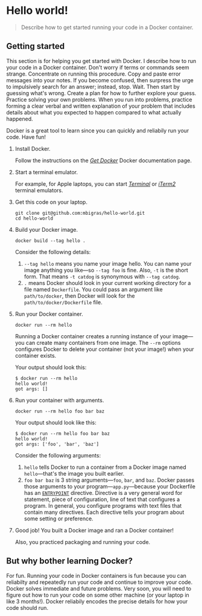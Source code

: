 # Hello world!

> Describe how to get started running your code in a Docker container.

## Getting started

This section is for helping you get started with Docker. I describe how to run your code in a Docker container. Don't worry if terms or commands seem strange. Concentrate on running this procedure. Copy and paste error messages into your notes. If you become confused, then surpress the urge to impulsively search for an answer; instead, stop. Wait. Then start by guessing what's wrong. Create a plan for how to further explore your guess. Practice solving your own problems. When you run into problems, practice forming a clear verbal and written explanation of your problem that includes details about what you expected to happen compared to what actually happened.

Docker is a great tool to learn since you can quickly and reliabily run your code. Have fun!

1. Install Docker.

   Follow the instructions on the [_Get Docker_](https://docs.docker.com/get-docker/) Docker documentation page.

1. Start a terminal emulator.

   For example, for Apple laptops, you can start [_Terminal_](https://en.wikipedia.org/wiki/Terminal_(macOS)) or [_iTerm2_](https://iterm2.com/) terminal emulators.

1. Get this code on your laptop.

   ```
   git clone git@github.com:mbigras/hello-world.git
   cd hello-world
   ```

1. Build your Docker image.

   ```
   docker build --tag hello .
   ```

   Consider the following details:

   1. `--tag hello` means you name your image hello. You can name your image anything you like—so `--tag foo` is fine. Also, `-t` is the short form. That means `-t catdog` is synonymous with `--tag catdog`.
   1. `.` means Docker should look in your current working directory for a file named `Dockerfile`. You could pass an argument like `path/to/docker`, then Docker will look for the `path/to/docker/Dockerfile` file.

1. Run your Docker container.

   ```
   docker run --rm hello
   ```

   Running a Docker container creates a running instance of your image—you can create many containers from one image. The `--rm` options configures Docker to delete your container (not your image!) when your container exists.

   Your output should look this:

   ```
   $ docker run --rm hello
   hello world!
   got args: []
   ```

1. Run your container with arguments.

   ```
   docker run --rm hello foo bar baz
   ```
   
   Your output should look like this:

   ```
   $ docker run --rm hello foo bar baz
   hello world!
   got args: ['foo', 'bar', 'baz']
   ```

   Consider the following arguments:

   1. `hello` tells Docker to run a container from a Docker image named `hello`—that's the image you built earlier.
   1. `foo bar baz` is 3 string arguments—`foo`, `bar`, and `baz`. Docker passes those arguments to your program—`app.py`—because your Dockerfile has an [`ENTRYPOINT`](https://docs.docker.com/engine/reference/builder/#entrypoint) directive. Directive is a very general word for statement, piece of configuration, line of text that configures a program. In general, you configure programs with text files that contain many directives. Each directive tells your program about some setting or preference.

1. Good job! You built a Docker image and ran a Docker container!

   Also, you practiced packaging and running your code.

## But why bother learning Docker?

For fun. Running your code in Docker containers is fun because you can reliabilty and repeatedly run your code and continue to improve your code. Docker solves immediate and future problems. Very soon, you will need to figure out how to run your code on some other machine (or your laptop in like 3 months!). Docker reliabily encodes the precise details for how your code should run.
